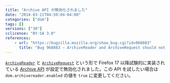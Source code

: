 ```yaml
---
title: "Archive API が無効化されました"
date: "2014-03-21T04:50:04-04:00"
categories: ["dom"]
tags: []
versions: ["30"]
cclicense: "BY-SA 3.0"
references:
    - url: "https://bugzilla.mozilla.org/show_bug.cgi?id=968883"
      title: "Bug 968883 – ArchiveReader and ArchiveRequest should not be exposed interfaces"
---
```

[`ArchiveReader`](https://developer.mozilla.org/ja/docs/Web/API/ArchiveReader) と [`ArchiveRequest`](https://developer.mozilla.org/ja/docs/Web/API/ArchiveRequest) という形で Firefox 17 以降試験的に実装されている [Archive API](https://hacks.mozilla.org/2012/10/archiveapi-read-out-archive-file-contents-introducing-bleeding-edge/) が設定で無効化されました。この API を試したい場合は `dom.archivereader.enabled` の値を `true` に変更してください。
